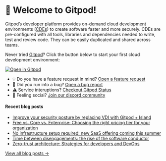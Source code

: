 # 👋 Welcome to Gitpod!

Gitpod’s developer platform provides on-demand cloud development environments ([CDEs](https://www.gitpod.io/cde)) to create software faster and more securely. CDEs are pre-configured with all tools, libraries and dependencies needed to write, test and review code. They can be easily duplicated and shared across teams.

Never tried [Gitpod](https://www.gitpod.io/)? Click the button below to start your first cloud development environment:

[![Open in Gitpod](https://gitpod.io/button/open-in-gitpod.svg)](https://gitpod.new)

* 💡 Do you have a feature request in mind? [Open a feature request](https://github.com/gitpod-io/gitpod/issues/new?assignees=&labels=&template=feature_request.md&title=)
* 🐛 Did you run into a bug? [Open a bug report](https://github.com/gitpod-io/gitpod/issues/new?assignees=&labels=bug&template=bug_report.yml)
* ⚠️ Service interuptions? [Checkout Gitpod Status](https://gitpodstatus.com/)
* 🦩 Feeling social? [Join our discord community](https://www.gitpod.io/chat)

#### Recent blog posts

<!--START_SECTION:feed-->
* [Improve your security posture by replacing VDI with Gitpod + Island](https://www.gitpod.io/blog/replace-vdi-with-gitpod-and-island)
* [Free vs. Core vs. Enterprise: Choosing the right pricing tier for your organization](https://www.gitpod.io/blog/understanding-gitpod-pricing-tiers)
* [No infrastructure setup required: new SaaS offering coming this summer](https://www.gitpod.io/blog/coming-soon-gitpod-as-a-saas)
* [Time between disengagements: the rise of the software conductor](https://www.gitpod.io/blog/time-between-disengagements-the-rise-of-the-software-conductor)
* [Zero-trust architecture: Strategies for developers and DevOps](https://www.gitpod.io/blog/zero-trust-architecture-for-developers)
<!--END_SECTION:feed-->

[View all blog posts &rarr;](https://www.gitpod.io/blog)
